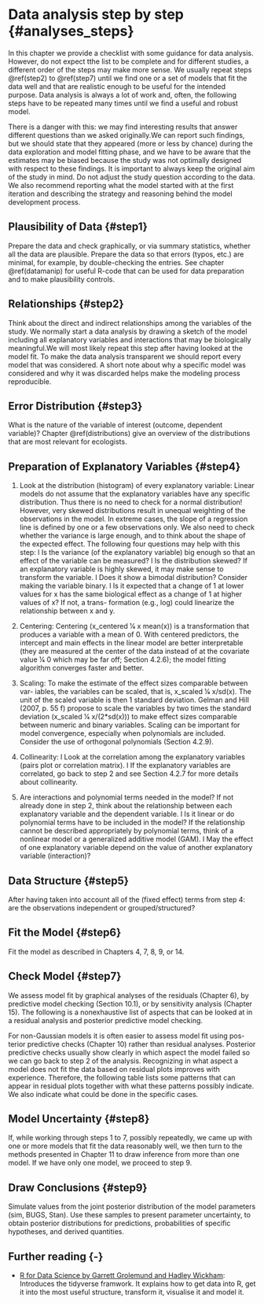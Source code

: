 
# Data analysis step by step {#analyses_steps}

In this chapter we provide a checklist with some guidance for data analysis. However, do not expect tthe list to be complete and for different studies, a different order of the steps may make more sense. We usually repeat steps \@ref(step2) to \@ref(step7) until we find one or a set of models that fit the data well and that are realistic enough to be useful for the intended purpose. Data analysis is always a lot of work and, often, the following steps have to be repeated many times until we find a useful and robust model. 

There is a danger with this: we may find interesting results that answer different questions than we asked originally.We can report such findings, but we should state that they appeared (more or less by chance) during the data exploration and model fitting phase, and we have to be aware that the estimates may be biased because the study was not optimally designed with respect to these findings. It is important to always keep the original aim of the study in mind. Do not adjust the study question according to the data. We also recommend reporting what the model started with at the first iteration and describing the strategy and reasoning behind the model development process.

## Plausibility of Data {#step1}
Prepare the data and check graphically, or via summary statistics, whether all the data are plausible. Prepare the data so that errors (typos, etc.) are minimal, for example, by double-checking the entries. See chapter \@ref(datamanip) for useful R-code that can be used for data preparation and to make plausibility controls.

## Relationships {#step2}
Think about the direct and indirect relationships among the variables of the study. We normally start a data analysis by drawing a sketch of the model including all explanatory variables and interactions that may be biologically meaningful.We will most likely repeat this step after having looked at the model fit. To make the data analysis transparent we should report every model that was considered. A short note about why a specific model was considered and why it was discarded helps make the modeling process reproducible.

## Error Distribution  {#step3}
What is the nature of the variable of interest (outcome, dependent variable)? Chapter \@ref(distributions) give an overview of the distributions that are most relevant for ecologists.

## Preparation of Explanatory Variables  {#step4}
1. Look at the distribution (histogram) of every explanatory variable: Linear models do not assume that the explanatory variables have any specific distribution. Thus there is no need to check for a normal distribution! However, very skewed distributions result in unequal weighting of the observations in the model. In extreme cases, the slope of a regression line is defined by one or a few observations only. We also need to check whether the variance is large enough, and to think about the shape of the expected effect. The following four questions may help with this step:
l Is the variance (of the explanatory variable) big enough so that an effect of the variable can be measured?
l Is the distribution skewed? If an explanatory variable is highly skewed, it may make sense to transform the variable.
l Does it show a bimodal distribution? Consider making the variable binary.
l Is it expected that a change of 1 at lower values for x has the same biological effect as a change of 1 at higher values of x? If not, a trans- formation (e.g., log) could linearize the relationship between x and y.

2. Centering: Centering (x_centered 1⁄4 x   mean(x)) is a transformation that produces a variable with a mean of 0. With centered predictors, the intercept and main effects in the linear model are better interpretable (they are measured at the center of the data instead of at the covariate value 1⁄4 0 which may be far off; Section 4.2.6); the model fitting algorithm converges faster and better.

3. Scaling: To make the estimate of the effect sizes comparable between var- iables, the variables can be scaled, that is, x_scaled 1⁄4 x/sd(x). The unit of the scaled variable is then 1 standard deviation. Gelman and Hill (2007, p. 55 f) propose to scale the variables by two times the standard deviation (x_scaled 1⁄4 x/(2*sd(x))) to make effect sizes comparable between numeric and binary variables. Scaling can be important for model convergence, especially when polynomials are included. Consider the use of orthogonal polynomials (Section 4.2.9).

4. Collinearity:
l Look at the correlation among the explanatory variables (pairs plot or
correlation matrix).
l If the explanatory variables are correlated, go back to step 2 and see
Section 4.2.7 for more details about collinearity.

5. Are interactions and polynomial terms needed in the model? If not already
done in step 2, think about the relationship between each explanatory variable and the dependent variable.
l Is it linear or do polynomial terms have to be included in the model? If
the relationship cannot be described appropriately by polynomial terms,
think of a nonlinear model or a generalized additive model (GAM).
l May the effect of one explanatory variable depend on the value of
another explanatory variable (interaction)?

## Data Structure  {#step5}
After having taken into account all of the (fixed effect) terms from step 4: are the observations independent or grouped/structured?

## Fit the Model  {#step6}
Fit the model as described in Chapters 4, 7, 8, 9, or 14.

## Check Model {#step7}
We assess model fit by graphical analyses of the residuals (Chapter 6), by predictive model checking (Section 10.1), or by sensitivity analysis (Chapter 15). The following is a nonexhaustive list of aspects that can be looked at in a residual analysis and posterior predictive model checking. 

For non-Gaussian models it is often easier to assess model fit using pos- terior predictive checks (Chapter 10) rather than residual analyses. Posterior predictive checks usually show clearly in which aspect the model failed so we can go back to step 2 of the analysis. Recognizing in what aspect a model does not fit the data based on residual plots improves with experience. Therefore, the following table lists some patterns that can appear in residual plots together with what these patterns possibly indicate. We also indicate what could be done in the specific cases.

## Model Uncertainty  {#step8}
If, while working through steps 1 to 7, possibly repeatedly, we came up with one or more models that fit the data reasonably well, we then turn to the methods presented in Chapter 11 to draw inference from more than one model. If we have only one model, we proceed to step 9.

## Draw Conclusions  {#step9}
Simulate values from the joint posterior distribution of the model parameters (sim, BUGS, Stan). Use these samples to present parameter uncertainty, to obtain posterior distributions for predictions, probabilities of specific hypotheses, and derived quantities.

## Further reading {-}
- [R for Data Science by Garrett Grolemund and Hadley Wickham](http://r4ds.had.co.nz): Introduces the tidyverse framwork. It explains how to get data into R, get it into the most useful structure, transform it, visualise it and model it.




